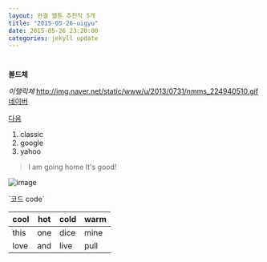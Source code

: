 ```yaml
---
layout: 완결 웹툰 추천작 5개
title: "2015-05-26-uigyu"
date: 2015-05-26 23:20:00
categories: jekyll update
---
```

#  #
**볼드체**

*이탤릭체*
http://img.naver.net/static/www/u/2013/0731/nmms_224940510.gif
[네이버](http://www.naver.com/)

[다음][1]

1. classic
2. google
3. yahoo

> I am going home
> It's good!

![image](http://imgnews.naver.net/image/001/2015/05/26/PYH2014062305340005100_P2_99_20150526170504.jpg)

\`코드 code\`

| cool | hot | cold | warm |
| ---- | --- | ---- | ---- |
| this | one | dice | mine |
| love | and | live | pull |

[1]: https://www.daum.net/
